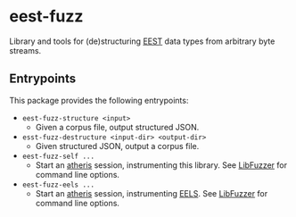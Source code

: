 eest-fuzz
=========

Library and tools for (de)structuring [EEST] data types from arbitrary byte
streams.

[EEST]: https://github.com/ethereum/execution-spec-tests/

## Entrypoints

This package provides the following entrypoints:

 - `eest-fuzz-structure <input>`
   - Given a corpus file, output structured JSON.
 - `esst-fuzz-destructure <input-dir> <output-dir>`
   - Given structured JSON, output a corpus file.
 - `eest-fuzz-self ...`
   - Start an [atheris] session, instrumenting this library. See [LibFuzzer]
     for command line options.
 - `eest-fuzz-eels ...`
   - Start an [atheris] session, instrumenting [EELS]. See [LibFuzzer] for
     command line options.

[EELS]: https://github.com/ethereum/execution-specs/
[LibFuzzer]: https://llvm.org/docs/LibFuzzer.html#options
[atheris]: https://github.com/google/atheris
